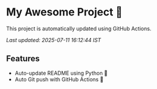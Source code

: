 # My Awesome Project 🚀

This project is automatically updated using GitHub Actions.

_Last updated: 2025-07-11 16:12:44 IST_

## Features
- Auto-update README using Python 🐍
- Auto Git push with GitHub Actions 🤖
